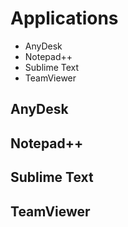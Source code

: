<h1 id="Applications">Applications</h1>

<ul>
<li><a name="anydesk">AnyDesk</a></li>
<li><a name="notepad++">Notepad++</li>  
<li><a name="sublime-text">Sublime Text</li>
<li><a name="teamviewer">TeamViewer</li>
</ul>

<h2 id=anydesk">AnyDesk</h2>

<h2 id=notepad++">Notepad++</h2>

<h2 id="sublime-text">Sublime Text</h2>

<h2 id="teamviewer">TeamViewer</h2>
